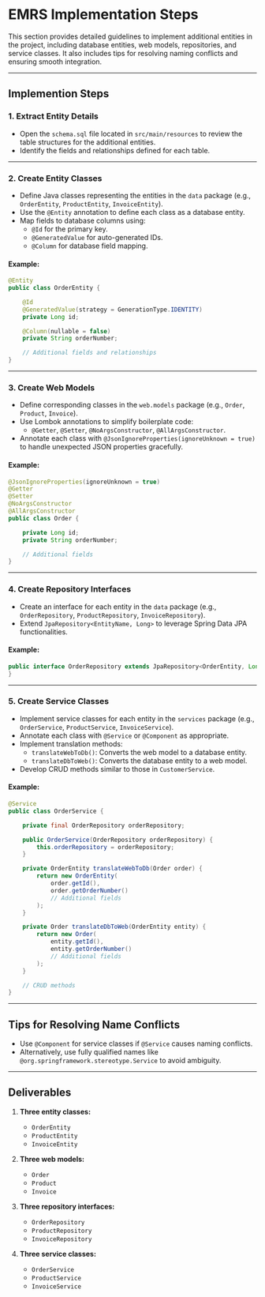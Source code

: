# EMRS Implementation Steps

This section provides detailed guidelines to implement additional entities in the project, including database entities, web models, repositories, and service classes. It also includes tips for resolving naming conflicts and ensuring smooth integration.

---

## Implemention Steps

### 1. Extract Entity Details

- Open the `schema.sql` file located in `src/main/resources` to review the table structures for the additional entities.
- Identify the fields and relationships defined for each table.

---

### 2. Create Entity Classes

- Define Java classes representing the entities in the `data` package (e.g., `OrderEntity`, `ProductEntity`, `InvoiceEntity`).
- Use the `@Entity` annotation to define each class as a database entity.
- Map fields to database columns using:
  - `@Id` for the primary key.
  - `@GeneratedValue` for auto-generated IDs.
  - `@Column` for database field mapping.

#### Example:

```java
@Entity
public class OrderEntity {

    @Id
    @GeneratedValue(strategy = GenerationType.IDENTITY)
    private Long id;

    @Column(nullable = false)
    private String orderNumber;

    // Additional fields and relationships
}
```

---

### 3. Create Web Models

- Define corresponding classes in the `web.models` package (e.g., `Order`, `Product`, `Invoice`).
- Use Lombok annotations to simplify boilerplate code:
  - `@Getter`, `@Setter`, `@NoArgsConstructor`, `@AllArgsConstructor`.
- Annotate each class with `@JsonIgnoreProperties(ignoreUnknown = true)` to handle unexpected JSON properties gracefully.

#### Example:

```java
@JsonIgnoreProperties(ignoreUnknown = true)
@Getter
@Setter
@NoArgsConstructor
@AllArgsConstructor
public class Order {

    private Long id;
    private String orderNumber;

    // Additional fields
}
```

---

### 4. Create Repository Interfaces

- Create an interface for each entity in the `data` package (e.g., `OrderRepository`, `ProductRepository`, `InvoiceRepository`).
- Extend `JpaRepository<EntityName, Long>` to leverage Spring Data JPA functionalities.

#### Example:

```java
public interface OrderRepository extends JpaRepository<OrderEntity, Long> {
}
```

---

### 5. Create Service Classes

- Implement service classes for each entity in the `services` package (e.g., `OrderService`, `ProductService`, `InvoiceService`).
- Annotate each class with `@Service` or `@Component` as appropriate.
- Implement translation methods:
  - `translateWebToDb()`: Converts the web model to a database entity.
  - `translateDbToWeb()`: Converts the database entity to a web model.
- Develop CRUD methods similar to those in `CustomerService`.

#### Example:

```java
@Service
public class OrderService {

    private final OrderRepository orderRepository;

    public OrderService(OrderRepository orderRepository) {
        this.orderRepository = orderRepository;
    }

    private OrderEntity translateWebToDb(Order order) {
        return new OrderEntity(
            order.getId(),
            order.getOrderNumber()
            // Additional fields
        );
    }

    private Order translateDbToWeb(OrderEntity entity) {
        return new Order(
            entity.getId(),
            entity.getOrderNumber()
            // Additional fields
        );
    }

    // CRUD methods
}
```

---

## Tips for Resolving Name Conflicts

- Use `@Component` for service classes if `@Service` causes naming conflicts.
- Alternatively, use fully qualified names like `@org.springframework.stereotype.Service` to avoid ambiguity.

---

## Deliverables

1. **Three entity classes:**

   - `OrderEntity`
   - `ProductEntity`
   - `InvoiceEntity`

2. **Three web models:**

   - `Order`
   - `Product`
   - `Invoice`

3. **Three repository interfaces:**

   - `OrderRepository`
   - `ProductRepository`
   - `InvoiceRepository`

4. **Three service classes:**
   - `OrderService`
   - `ProductService`
   - `InvoiceService`
